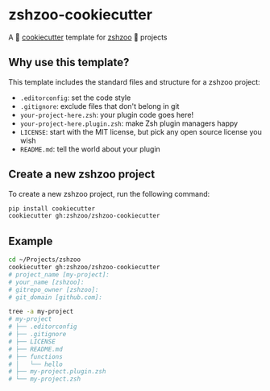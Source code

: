 # zshzoo-cookiecutter

A :cookie: [cookiecutter] template for [zshzoo] :zebra: projects

## Why use this template?

This template includes the standard files and structure for a zshzoo project:

- `.editorconfig`: set the code style
- `.gitignore`: exclude files that don't belong in git
- `your-project-here.zsh`: your plugin code goes here!
- `your-project-here.plugin.zsh`: make Zsh plugin managers happy
- `LICENSE`: start with the MIT license, but pick any open source license you wish
- `README.md`: tell the world about your plugin

## Create a new zshzoo project

To create a new zshzoo project, run the following command:

```zsh
pip install cookiecutter
cookiecutter gh:zshzoo/zshzoo-cookiecutter
```

## Example

```zsh
cd ~/Projects/zshzoo
cookiecutter gh:zshzoo/zshzoo-cookiecutter
# project_name [my-project]:
# your_name [zshzoo]:
# gitrepo_owner [zshzoo]:
# git_domain [github.com]:

tree -a my-project
# my-project
# ├── .editorconfig
# ├── .gitignore
# ├── LICENSE
# ├── README.md
# ├── functions
# │   └── hello
# ├── my-project.plugin.zsh
# └── my-project.zsh
```

[cookiecutter]: https://github.com/cookiecutter/cookiecutter
[zshzoo]: https://github.com/zshzoo
